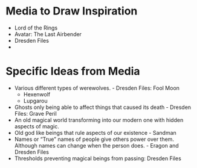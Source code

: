 # Media to Draw Inspiration
- Lord of the Rings
- Avatar:  The Last Airbender
- Dresden Files
- 
# Specific Ideas from Media
- Various different types of werewolves. - Dresden Files: Fool Moon
	- Hexenwolf
	- Lupgarou
- Ghosts only being able to affect things that caused its death - Dresden Files: Grave Peril
- An old magical world transforming into our modern one with hidden aspects of magic.
- Old god like beings that rule aspects of our existence - Sandman
- Names or “True” names of people give others power over them. Although names can change when the person does. - Eragon and Dresden Files
- Thresholds preventing magical beings from passing: Dresden Files